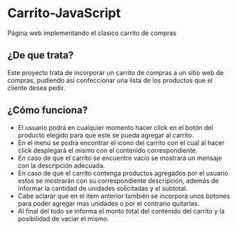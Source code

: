 # Carrito-JavaScript
Página web implementando el clasico carrito de compras


## ¿De que trata?
Este proyecto trata de incorporar un carrito de compras a un sitio web de compras, pudiendo así confeccionar una lista de los productos que el cliente desea pedir.

## ¿Cómo funciona?
 - El usuario podrá en cualquier momento hacer click en el botón del producto elegido para que este se pueda agregar al carrito.
 - En el menú se podra encontrar el icono del carrito con el cual al hacer click desplegará el mismo con el contenido correspondiente.
 - En caso de que el carrito se encuentre vacío se mostrará un mensaje con la descripción adecuada.
 - En caso de que el carrito contenga productos agregados por el usuario estos se mostrarán con su correspondiente descripción, además de informar la cantidad de unidades solicitadas y el subtotal.
 - Cabe aclarar que en el item anterior también se incorpora unos botones para poder agregar mas unidades o por el contrario quitarlas.
 - Al final del todo se informa el monto total del contenido del carrito y la posibilidad de vaciar el mismo.
